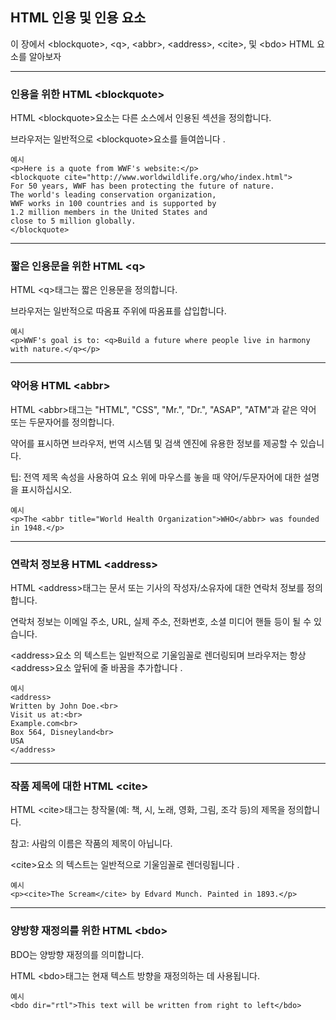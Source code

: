 ## HTML 인용 및 인용 요소

이 장에서 \<blockquote>, \<q>, \<abbr>, \<address>, \<cite>, 및 \<bdo> HTML 요소를 알아보자

***
### 인용을 위한 HTML \<blockquote>
HTML \<blockquote>요소는 다른 소스에서 인용된 섹션을 정의합니다.

브라우저는 일반적으로 \<blockquote>요소를 들여씁니다 .

    예시
    <p>Here is a quote from WWF's website:</p>
    <blockquote cite="http://www.worldwildlife.org/who/index.html">
    For 50 years, WWF has been protecting the future of nature.
    The world's leading conservation organization,
    WWF works in 100 countries and is supported by
    1.2 million members in the United States and
    close to 5 million globally.
    </blockquote>

***
### 짧은 인용문을 위한 HTML \<q>
HTML \<q>태그는 짧은 인용문을 정의합니다.

브라우저는 일반적으로 따옴표 주위에 따옴표를 삽입합니다.

    예시
    <p>WWF's goal is to: <q>Build a future where people live in harmony with nature.</q></p>

***
### 약어용 HTML \<abbr>
HTML \<abbr>태그는 "HTML", "CSS", "Mr.", "Dr.", "ASAP", "ATM"과 같은 약어 또는 두문자어를 정의합니다.

약어를 표시하면 브라우저, 번역 시스템 및 검색 엔진에 유용한 정보를 제공할 수 있습니다.

팁: 전역 제목 속성을 사용하여 요소 위에 마우스를 놓을 때 약어/두문자어에 대한 설명을 표시하십시오. 

    예시
    <p>The <abbr title="World Health Organization">WHO</abbr> was founded in 1948.</p>

***
### 연락처 정보용 HTML \<address>
HTML \<address>태그는 문서 또는 기사의 작성자/소유자에 대한 연락처 정보를 정의합니다.

연락처 정보는 이메일 주소, URL, 실제 주소, 전화번호, 소셜 미디어 핸들 등이 될 수 있습니다.

\<address>요소 의 텍스트는 일반적으로 기울임꼴로 렌더링되며 브라우저는 항상 \<address>요소 앞뒤에 줄 바꿈을 추가합니다 .

    예시
    <address>
    Written by John Doe.<br>
    Visit us at:<br>
    Example.com<br>
    Box 564, Disneyland<br>
    USA
    </address>

***
### 작품 제목에 대한 HTML \<cite>
HTML \<cite>태그는 창작물(예: 책, 시, 노래, 영화, 그림, 조각 등)의 제목을 정의합니다.

참고: 사람의 이름은 작품의 제목이 아닙니다.

\<cite>요소 의 텍스트는 일반적으로 기울임꼴로 렌더링됩니다 .

    예시
    <p><cite>The Scream</cite> by Edvard Munch. Painted in 1893.</p>

***
### 양방향 재정의를 위한 HTML \<bdo>
BDO는 양방향 재정의를 의미합니다.

HTML \<bdo>태그는 현재 텍스트 방향을 재정의하는 데 사용됩니다.

    예시
    <bdo dir="rtl">This text will be written from right to left</bdo>
